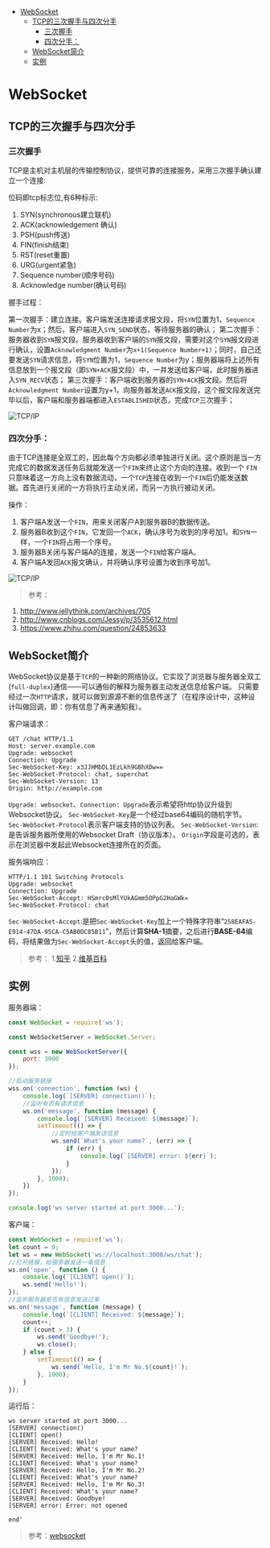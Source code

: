
<!-- toc orderedList:0 depthFrom:1 depthTo:6 -->

* [WebSocket](#websocket)
    * [TCP的三次握手与四次分手](#tcp的三次握手与四次分手)
        * [三次握手](#三次握手)
        * [四次分手：](#四次分手)
    * [WebSocket简介](#websocket简介)
    * [实例](#实例)

<!-- tocstop -->

# WebSocket

## TCP的三次握手与四次分手
### 三次握手
TCP是主机对主机层的传输控制协议，提供可靠的连接服务，采用三次握手确认建立一个连接:

位码即tcp标志位,有6种标示:

1. SYN(synchronous建立联机)
2. ACK(acknowledgement 确认)
3. PSH(push传送)
4. FIN(finish结束)
5. RST(reset重置)
6. URG(urgent紧急)
7. Sequence number(顺序号码)
8. Acknowledge number(确认号码)

握手过程：

第一次握手：建立连接。客户端发送连接请求报文段，将`SYN`位置为1，`Sequence Number`为x；然后，客户端进入`SYN_SEND`状态，等待服务器的确认；
第二次握手：服务器收到`SYN`报文段。服务器收到客户端的`SYN`报文段，需要对这个`SYN`报文段进行确认，设置`Acknowledgment Number`为`x+1(Sequence Number+1)`；同时，自己还要发送`SYN`请求信息，将`SYN`位置为1，`Sequence Number`为y；服务器端将上述所有信息放到一个报文段（即`SYN+ACK`报文段）中，一并发送给客户端，此时服务器进入`SYN_RECV`状态；
第三次握手：客户端收到服务器的`SYN+ACK`报文段。然后将`Acknowledgment Number`设置为y+1，向服务器发送`ACK`报文段，这个报文段发送完毕以后，客户端和服务器端都进入`ESTABLISHED`状态，完成`TCP`三次握手；

![TCP/IP](img/TCP4.jpg)

### 四次分手：

由于TCP连接是全双工的，因此每个方向都必须单独进行关闭。这个原则是当一方完成它的数据发送任务后就能发送一个`FIN`来终止这个方向的连接。收到一个 `FIN`只意味着这一方向上没有数据流动，一个`TCP`连接在收到一个`FIN`后仍能发送数据。首先进行关闭的一方将执行主动关闭，而另一方执行被动关闭。

操作：

1. 客户端A发送一个`FIN`，用来关闭客户A到服务器B的数据传送。
2. 服务器B收到这个`FIN`，它发回一个`ACK`，确认序号为收到的序号加1。和`SYN`一样，一个`FIN`将占用一个序号。
3. 服务器B关闭与客户端A的连接，发送一个`FIN`给客户端A。
4. 客户端A发回`ACK`报文确认，并将确认序号设置为收到序号加1。

![TCP/IP](img/TCP5.png)

>参考：
1. http://www.jellythink.com/archives/705
2. http://www.cnblogs.com/Jessy/p/3535612.html
3. https://www.zhihu.com/question/24853633

## WebSocket简介

WebSocket协议是基于`TCP`的一种新的网络协议。它实现了浏览器与服务器全双工(`full-duplex`)通信——可以通俗的解释为服务器主动发送信息给客户端。
只需要经过一次`HTTP`请求，就可以做到源源不断的信息传送了（在程序设计中，这种设计叫做回调，即：你有信息了再来通知我）。

客户端请求：
```
GET /chat HTTP/1.1
Host: server.example.com
Upgrade: websocket
Connection: Upgrade
Sec-WebSocket-Key: x3JJHMbDL1EzLkh9GBhXDw==
Sec-WebSocket-Protocol: chat, superchat
Sec-WebSocket-Version: 13
Origin: http://example.com
```
`Upgrade: websocket`、`Connection: Upgrade`表示希望将http协议升级到Websocket协议。
`Sec-WebSocket-Key`是一个经过base64编码的随机字节。
`Sec-WebSocket-Protocol`表示客户端支持的协议列表。
`Sec-WebSocket-Version`:是告诉服务器所使用的Websocket Draft（协议版本）。
`Origin`字段是可选的，表示在浏览器中发起此Websocket连接所在的页面。


服务端响应：

```
HTTP/1.1 101 Switching Protocols
Upgrade: websocket
Connection: Upgrade
Sec-WebSocket-Accept: HSmrc0sMlYUkAGmm5OPpG2HaGWk=
Sec-WebSocket-Protocol: chat
```
`Sec-WebSocket-Accept`:是把`Sec-WebSocket-Key`加上一个特殊字符串“`258EAFA5-E914-47DA-95CA-C5AB0DC85B11`”，然后计算**SHA-1**摘要，之后进行**BASE-64**编码，将结果做为`Sec-WebSocket-Accept`头的值，返回给客户端。


>参考：
>1.[知乎](https://www.zhihu.com/question/20215561 'zhihu')
>2.[维基百科](https://zh.wikipedia.org/wiki/WebSocket '中文')

## 实例

服务器端：

```js
const WebSocket = require('ws');

const WebSocketServer = WebSocket.Server;

const wss = new WebSocketServer({
    port: 3000
});

//启动服务链接
wss.on('connection', function (ws) {
    console.log(`[SERVER] connection()`);
    //监听有否有请求信息
    ws.on('message', function (message) {
        console.log(`[SERVER] Received: ${message}`);
        setTimeout(() => {
            //定时给客户端发送信息
            ws.send(`What's your name?`, (err) => {
                if (err) {
                    console.log(`[SERVER] error: ${err}`);
                }
            });
        }, 1000);
    })
});

console.log('ws server started at port 3000...');
```

客户端：

```js
const WebSocket = require('ws');
let count = 0;
let ws = new WebSocket('ws://localhost:3000/ws/chat');
//打开链接，给服务器发送一条信息
ws.on('open', function () {
    console.log(`[CLIENT] open()`);
    ws.send('Hello!');
});
//监听服务器是否有信息发送过来
ws.on('message', function (message) {
    console.log(`[CLIENT] Received: ${message}`);
    count++;
    if (count > 3) {
        ws.send('Goodbye!');
        ws.close();
    } else {
        setTimeout(() => {
            ws.send(`Hello, I'm Mr No.${count}!`);
        }, 1000);
    }
});
```

运行后：

```shell
ws server started at port 3000...
[SERVER] connection()
[CLIENT] open()
[SERVER] Received: Hello!
[CLIENT] Received: What's your name?
[SERVER] Received: Hello, I'm Mr No.1!
[CLIENT] Received: What's your name?
[SERVER] Received: Hello, I'm Mr No.2!
[CLIENT] Received: What's your name?
[SERVER] Received: Hello, I'm Mr No.3!
[CLIENT] Received: What's your name?
[SERVER] Received: Goodbye!
[SERVER] error: Error: not opened

end'
```
>参考：[websocket](http://www.liaoxuefeng.com/wiki/001434446689867b27157e896e74d51a89c25cc8b43bdb3000/0014727922914053479c966220f47da91991fa9c27ac3ea000 '廖雪峰JavaScript教程')
